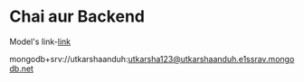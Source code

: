 # Chai aur Backend
Model's link-[link](https://app.eraser.io/workspace/YtPqZ1VogxGy1jzIDkzj)


mongodb+srv://utkarshaanduh:utkarsha123@utkarshaanduh.e1ssrav.mongodb.net 